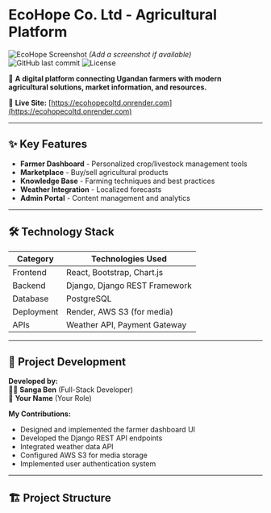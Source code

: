 # EcoHope Co. Ltd - Agricultural Platform

![EcoHope Screenshot](./screenshot.png) *(Add a screenshot if available)*  
![GitHub last commit](https://img.shields.io/github/last-commit/sangaben/ecohope?color=green)
![License](https://img.shields.io/badge/License-MIT-blue)

🌱 **A digital platform connecting Ugandan farmers with modern agricultural solutions, market information, and resources.**

🔗 **Live Site:** [https://ecohopecoltd.onrender.com](https://ecohopecoltd.onrender.com)

---

## ✨ Key Features
- **Farmer Dashboard** - Personalized crop/livestock management tools
- **Marketplace** - Buy/sell agricultural products
- **Knowledge Base** - Farming techniques and best practices
- **Weather Integration** - Localized forecasts
- **Admin Portal** - Content management and analytics

---

## 🛠️ Technology Stack
| Category       | Technologies Used |
|----------------|-------------------|
| Frontend       | React, Bootstrap, Chart.js |
| Backend        | Django, Django REST Framework |
| Database       | PostgreSQL |
| Deployment     | Render, AWS S3 (for media) |
| APIs           | Weather API, Payment Gateway |

---

## 🚀 Project Development
**Developed by:**  
👨‍💻 **Sanga Ben** (Full-Stack Developer)  
🤝 **Your Name** (Your Role)  

**My Contributions:**
- Designed and implemented the farmer dashboard UI
- Developed the Django REST API endpoints
- Integrated weather data API
- Configured AWS S3 for media storage
- Implemented user authentication system

---

## 🏗️ Project Structure
